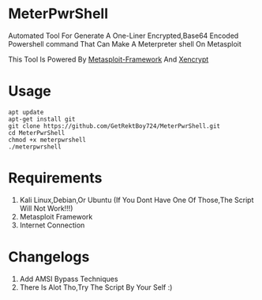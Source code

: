 # MeterPwrShell
Automated Tool For Generate A One-Liner Encrypted,Base64 Encoded Powershell command That Can Make A Meterpreter shell On Metasploit

This Tool Is Powered By [Metasploit-Framework](https://github.com/rapid7/metasploit-framework) And [Xencrypt](https://github.com/the-xentropy/xencrypt)
# Usage
```
apt update
apt-get install git
git clone https://github.com/GetRektBoy724/MeterPwrShell.git
cd MeterPwrShell
chmod +x meterpwrshell
./meterpwrshell
```
# Requirements
1. Kali Linux,Debian,Or Ubuntu (If You Dont Have One Of Those,The Script Will Not Work!!!)
2. Metasploit Framework
3. Internet Connection

# Changelogs
1. Add AMSI Bypass Techniques
2. There Is Alot Tho,Try The Script By Your Self :)

